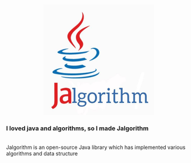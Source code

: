 <p align="center"><img src="readme_files/jalgorithm.jpg" alt="" width="300" height="300"/></p>

### I loved java and algorithms, so I made __Jalgorithm__
<br>
Jalgorithm is an open-source Java library which has implemented various algorithms and data structure

